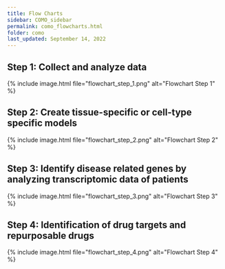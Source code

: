 ```yaml
---
title: Flow Charts
sidebar: COMO_sidebar
permalink: como_flowcharts.html
folder: como
last_updated: September 14, 2022
---
```


## Step 1: Collect and analyze data

{% include image.html file="flowchart_step_1.png" alt="Flowchart Step 1" %}

## Step 2: Create tissue-specific or cell-type specific models

{% include image.html file="flowchart_step_2.png" alt="Flowchart Step 2" %}

## Step 3: Identify disease related genes by analyzing transcriptomic data of patients

{% include image.html file="flowchart_step_3.png" alt="Flowchart Step 3" %}

## Step 4: Identification of drug targets and repurposable drugs

{% include image.html file="flowchart_step_4.png" alt="Flowchart Step 4" %}

